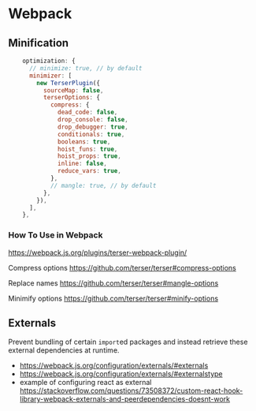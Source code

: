# Webpack

## Minification
```js
    optimization: {
      // minimize: true, // by default
      minimizer: [
        new TerserPlugin({
          sourceMap: false,
          terserOptions: {
            compress: {
              dead_code: false,
              drop_console: false,
              drop_debugger: true,
              conditionals: true,
              booleans: true,
              hoist_funs: true,
              hoist_props: true,
              inline: false,
              reduce_vars: true,
            },
            // mangle: true, // by default
          },
        }),
      ],
    },
```

### How To Use in Webpack
https://webpack.js.org/plugins/terser-webpack-plugin/

Compress options
https://github.com/terser/terser#compress-options

Replace names
https://github.com/terser/terser#mangle-options

Minimify options
https://github.com/terser/terser#minify-options

## Externals
Prevent bundling of certain `import`ed packages and instead retrieve these external dependencies at runtime.
- https://webpack.js.org/configuration/externals/#externals
- https://webpack.js.org/configuration/externals/#externalstype
- example of configuring react as external https://stackoverflow.com/questions/73508372/custom-react-hook-library-webpack-externals-and-peerdependencies-doesnt-work
 
